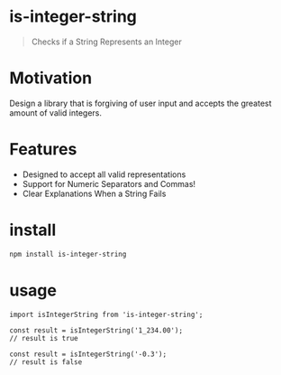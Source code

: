 # is-integer-string
> Checks if a String Represents an Integer

# Motivation
Design a library that is forgiving of user input and accepts the greatest amount of valid integers.

# Features
- Designed to accept all valid representations
- Support for Numeric Separators and Commas!
- Clear Explanations When a String Fails

# install
```bash
npm install is-integer-string
```

# usage
```
import isIntegerString from 'is-integer-string';

const result = isIntegerString('1_234.00');
// result is true

const result = isIntegerString('-0.3');
// result is false
```

